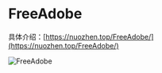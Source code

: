 # FreeAdobe
 
 
具体介绍：[https://nuozhen.top/FreeAdobe/](https://nuozhen.top/FreeAdobe/)

![FreeAdobe](https://nuozhen.top/FreeAdobe/img/freeadobe_main_form.png)
